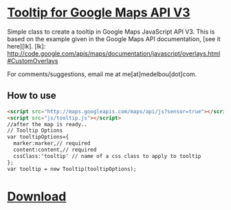 

[Tooltip for Google Maps API V3](http://medelbou.wordpress.com/2012/02/03/creating-a-tooltip-for-google-maps-javascript-api-v3/)
==================================================
Simple class to create a tooltip in Google Maps JavaScript API V3. This is based on the example given in the Google Maps API documentation, [see it here][lk].
[lk]: http://code.google.com/apis/maps/documentation/javascript/overlays.html#CustomOverlays

For comments/suggestions, email me at me[at]medelbou[dot]com.

## How to use


```html
<script src="http://maps.googleapis.com/maps/api/js?sensor=true"></script>
<script src="js/tooltip.js"></script>
//after the map is ready..
// Tooltip Options   
var tooltipOptions={
  marker:marker,// required
  content:content,// required
  cssClass:'tooltip' // name of a css class to apply to tooltip
};
var tooltip = new Tooltip(tooltipOptions);
```


[Download](https://github.com/medelbou/Tooltip-for-Google-Maps/zipball/master)
====================================================